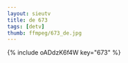 ```yaml
--- 
layout: sieutv
title: de 673
tags: [detv]
thumb: ffmpeg/673_de.jpg
---
```

{% include oADdzK6f4W key="673" %} 

